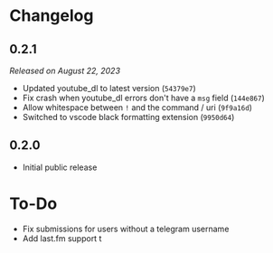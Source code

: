 # Changelog

## 0.2.1

*Released on August 22, 2023*

* Updated youtube_dl to latest version (`54379e7`)
* Fix crash when youtube_dl errors don't have a `msg` field (`144e867`)
* Allow whitespace between `!` and the command / uri (`9f9a16d`)
* Switched to vscode black formatting extension (`9950d64`)

## 0.2.0

* Initial public release


# To-Do

* Fix submissions for users without a telegram username
* Add last.fm support
t
